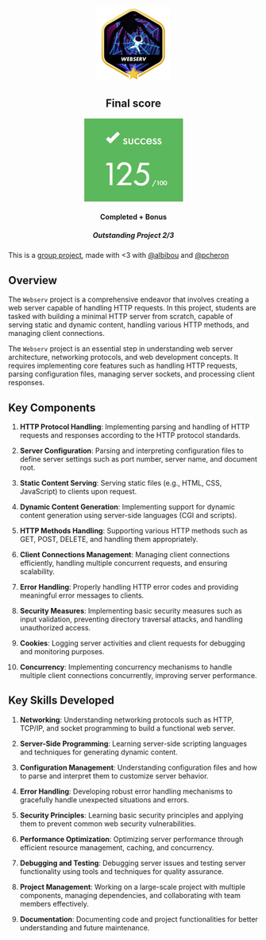 
<div align=center>
<img src=https://github.com/Xanaco/42_00_Ressources/blob/main/webservm.png alt=Xanaco's 42Project Badge/>
<h2>Final score</h2>
<img src=https://github.com/Xanaco/42_00_Ressources/blob/main/125Grade.png alt=Xanaco's 42Project Score/>
<h4>Completed + Bonus</h4>
<h5>Outstanding Project 2/3</h5>
</div>

This is a [group project](https://github.com/pcheron-root/42_webserv), made with <3 with [@albibou](https://github.com/albibou) and [@pcheron](https://github.com/pcheron-root)

## Overview

The `Webserv` project is a comprehensive endeavor that involves creating a web server capable of handling HTTP requests. In this project, students are tasked with building a minimal HTTP server from scratch, capable of serving static and dynamic content, handling various HTTP methods, and managing client connections.

The `Webserv` project is an essential step in understanding web server architecture, networking protocols, and web development concepts. It requires implementing core features such as handling HTTP requests, parsing configuration files, managing server sockets, and processing client responses.

## Key Components

1. **HTTP Protocol Handling**: Implementing parsing and handling of HTTP requests and responses according to the HTTP protocol standards.

2. **Server Configuration**: Parsing and interpreting configuration files to define server settings such as port number, server name, and document root.

3. **Static Content Serving**: Serving static files (e.g., HTML, CSS, JavaScript) to clients upon request.

4. **Dynamic Content Generation**: Implementing support for dynamic content generation using server-side languages (CGI and scripts).

5. **HTTP Methods Handling**: Supporting various HTTP methods such as GET, POST, DELETE, and handling them appropriately.

6. **Client Connections Management**: Managing client connections efficiently, handling multiple concurrent requests, and ensuring scalability.

7. **Error Handling**: Properly handling HTTP error codes and providing meaningful error messages to clients.

8. **Security Measures**: Implementing basic security measures such as input validation, preventing directory traversal attacks, and handling unauthorized access.

9. **Cookies**: Logging server activities and client requests for debugging and monitoring purposes.

10. **Concurrency**: Implementing concurrency mechanisms to handle multiple client connections concurrently, improving server performance.

## Key Skills Developed

1. **Networking**: Understanding networking protocols such as HTTP, TCP/IP, and socket programming to build a functional web server.

2. **Server-Side Programming**: Learning server-side scripting languages and techniques for generating dynamic content.

3. **Configuration Management**: Understanding configuration files and how to parse and interpret them to customize server behavior.

4. **Error Handling**: Developing robust error handling mechanisms to gracefully handle unexpected situations and errors.

5. **Security Principles**: Learning basic security principles and applying them to prevent common web security vulnerabilities.

6. **Performance Optimization**: Optimizing server performance through efficient resource management, caching, and concurrency.

7. **Debugging and Testing**: Debugging server issues and testing server functionality using tools and techniques for quality assurance.

8. **Project Management**: Working on a large-scale project with multiple components, managing dependencies, and collaborating with team members effectively.

9. **Documentation**: Documenting code and project functionalities for better understanding and future maintenance.

